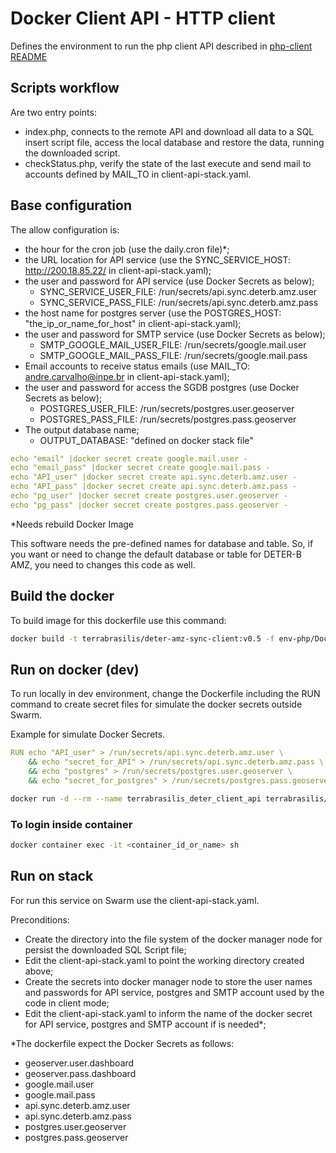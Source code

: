 # Docker Client API - HTTP client

Defines the environment to run the php client API described in [php-client README](https://gitlab.dpi.inpe.br/terrabrasilis/terrabrasilis/tree/latest/deterb-sync/client-api/php-client)

## Scripts workflow

Are two entry points:
- index.php, connects to the remote API and download all data to a SQL insert script file, access the local database and restore the data, running the downloaded script.
- checkStatus.php, verify the state of the last execute and send mail to accounts defined by MAIL_TO in client-api-stack.yaml.

## Base configuration

The allow configuration is:
- the hour for the cron job (use the daily.cron file)*;
- the URL location for API service (use the SYNC_SERVICE_HOST: http://200.18.85.22/ in client-api-stack.yaml);
- the user and password for API service (use Docker Secrets as below);
  - SYNC_SERVICE_USER_FILE: /run/secrets/api.sync.deterb.amz.user
  - SYNC_SERVICE_PASS_FILE: /run/secrets/api.sync.deterb.amz.pass
- the host name for postgres server (use the POSTGRES_HOST: "the_ip_or_name_for_host" in client-api-stack.yaml);
- the user and password for SMTP service (use Docker Secrets as below);
  - SMTP_GOOGLE_MAIL_USER_FILE: /run/secrets/google.mail.user
  - SMTP_GOOGLE_MAIL_PASS_FILE: /run/secrets/google.mail.pass
- Email accounts to receive status emails (use MAIL_TO: andre.carvalho@inpe.br in client-api-stack.yaml);
- the user and password for access the SGDB postgres (use Docker Secrets as below);
  - POSTGRES_USER_FILE: /run/secrets/postgres.user.geoserver
  - POSTGRES_PASS_FILE: /run/secrets/postgres.pass.geoserver
- The output database name;
  - OUTPUT_DATABASE: "defined on docker stack file"

```yaml
echo "email" |docker secret create google.mail.user -
echo "email_pass" |docker secret create google.mail.pass -
echo "API_user" |docker secret create api.sync.deterb.amz.user -
echo "API_pass" |docker secret create api.sync.deterb.amz.pass -
echo "pg_user" |docker secret create postgres.user.geoserver -
echo "pg_pass" |docker secret create postgres.pass.geoserver -
```

*Needs rebuild Docker Image

This software needs the pre-defined names for database and table. So, if you want or need to change the default database or table for DETER-B AMZ, you need to changes this code as well.

## Build the docker

To build image for this dockerfile use this command:

```bash
docker build -t terrabrasilis/deter-amz-sync-client:v0.5 -f env-php/Dockerfile --no-cache .
```

## Run on docker (dev)

To run locally in dev environment, change the Dockerfile including the RUN command to create secret files for simulate the docker secrets outside Swarm.

Example for simulate Docker Secrets.
```yaml
RUN echo "API_user" > /run/secrets/api.sync.deterb.amz.user \
    && echo "secret_for_API" > /run/secrets/api.sync.deterb.amz.pass \
    && echo "postgres" > /run/secrets/postgres.user.geoserver \
    && echo "secret_for_postgres" > /run/secrets/postgres.pass.geoserver
```

```bash
docker run -d --rm --name terrabrasilis_deter_client_api terrabrasilis/deter-amz-sync-client:v0.5
```

### To login inside container

```bash
docker container exec -it <container_id_or_name> sh
```

## Run on stack

For run this service on Swarm use the client-api-stack.yaml.

Preconditions:
- Create the directory into the file system of the docker manager node for persist the downloaded SQL Script file;
- Edit the client-api-stack.yaml to point the working directory created above;
- Create the secrets into docker manager node to store the user names and passwords for API service, postgres and SMTP account used by the code in client mode;
- Edit the client-api-stack.yaml to inform the name of the docker secret for API service, postgres and SMTP account if is needed*;

*The dockerfile expect the Docker Secrets as follows:
- geoserver.user.dashboard
- geoserver.pass.dashboard
- google.mail.user
- google.mail.pass
- api.sync.deterb.amz.user
- api.sync.deterb.amz.pass
- postgres.user.geoserver
- postgres.pass.geoserver
